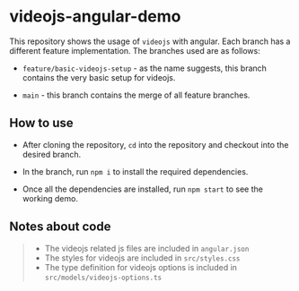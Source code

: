# videojs-angular-demo

This repository shows the usage of `videojs` with angular.
Each branch has a different feature implementation.
The branches used are as follows:

- `feature/basic-videojs-setup` - as the name suggests, this branch contains the very basic setup for videojs.
  
- `main` - this branch contains the merge of all feature branches.

## How to use

- After cloning the repository, `cd` into the repository and checkout into the desired branch.

- In the branch, run `npm i` to install the required dependencies.

- Once all the dependencies are installed, run `npm start` to see the working demo.

## Notes about code

> - The videojs related js files are included in `angular.json`
> - The styles for videojs are included in `src/styles.css`
> - The type definition for videojs options is included in `src/models/videojs-options.ts`
